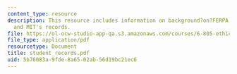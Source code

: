 ```yaml
---
content_type: resource
description: This resource includes information on background?on?FERPA, FERPA?implementation,
  and MIT's records.
file: https://ol-ocw-studio-app-qa.s3.amazonaws.com/courses/6-805-ethics-and-the-law-on-the-electronic-frontier-fall-2005/5b76083a9fde8a6502ab56d19bc21ec6_student_records.pdf
file_type: application/pdf
resourcetype: Document
title: student_records.pdf
uid: 5b76083a-9fde-8a65-02ab-56d19bc21ec6
---
```

